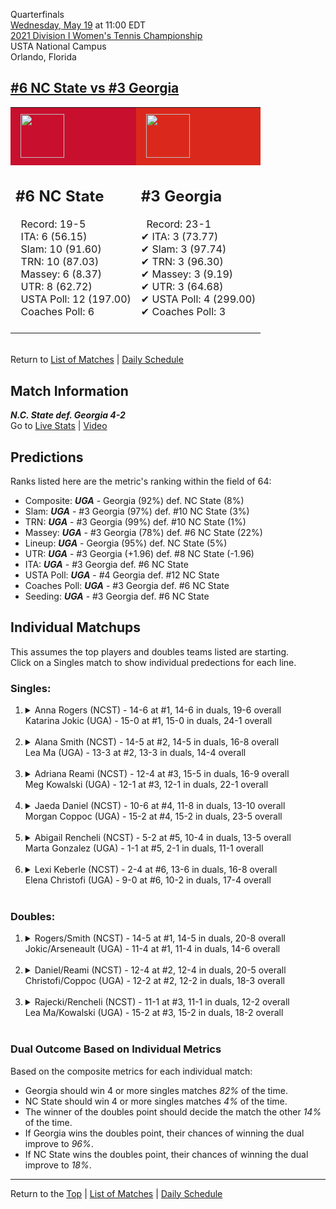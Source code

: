Quarterfinals[](#top)<a name="top"></a>  
[Wednesday, May 19](../../schedule/05-19.md) at 11:00 EDT  
[2021 Division I Women's Tennis Championship](../index.md)  
USTA National Campus  
Orlando, Florida  
## [#6 NC State vs #3 Georgia](https://www.ncaa.com/game/5833705)  

<table><tr style="background-color: #d9d9d9 !important"><td style="background-color: #C8102E !important"><img src="https://www.ncaa.com/sites/default/files/images/logos/schools/n/north-carolina-st.70.png" width="70" height="70" style="padding: 8px;" /></td><td style="background-color: #DA291C !important"><img src="https://www.ncaa.com/sites/default/files/images/logos/schools/g/georgia.70.png" width="70" height="70" style="padding: 8px;" /></td></tr><tr>
<td>  

<h2>#6 NC State</h2>  
&nbsp; Record: 19-5<br>  
&nbsp; ITA: 6 (56.15)<br>  
&nbsp; Slam: 10 (91.60)<br>  
&nbsp; TRN: 10 (87.03)<br>  
&nbsp; Massey: 6 (8.37)<br>  
&nbsp; UTR: 8 (62.72)<br>  
&nbsp; USTA Poll: 12 (197.00)<br>  
&nbsp; Coaches Poll: 6<br>  
<br>  

</td>
<td>  

<h2>#3 Georgia</h2>  
&nbsp; Record: 23-1<br>  
&#10004; ITA: 3 (73.77)<br>  
&#10004; Slam: 3 (97.74)<br>  
&#10004; TRN: 3 (96.30)<br>  
&#10004; Massey: 3 (9.19)<br>  
&#10004; UTR: 3 (64.68)<br>  
&#10004; USTA Poll: 4 (299.00)<br>  
&#10004; Coaches Poll: 3<br>  
<br>  

</td>
</tr></table>  


<br>Return to [List of Matches](../index.md) &#124; [Daily Schedule](../../schedule/05-19.md)

## Match Information  
***N.C. State def. Georgia 4-2***  
Go to [Live Stats](http://scores.tennisticker.de/usa/ustanc/conf/league/sb.html?tournid=785&clubid=255-286&cn1=Georgia&cn2=NC%20State&ci1=255&ci2=286&lid=83) | [Video](https://t1.app.link/ncaachampionships)  

## Predictions  

Ranks listed here are the metric's ranking within the field of 64:  
- Composite: ***UGA*** - Georgia (92%) def. NC State (8%)  
- Slam: ***UGA*** - #3 Georgia (97%) def. #10 NC State (3%)  
- TRN: ***UGA*** - #3 Georgia (99%) def. #10 NC State (1%)  
- Massey: ***UGA*** - #3 Georgia (78%) def. #6 NC State (22%)  
- Lineup: ***UGA*** - Georgia (95%) def. NC State (5%)  
- UTR: ***UGA*** - #3 Georgia (+1.96) def. #8 NC State (-1.96)  
- ITA: ***UGA*** - #3 Georgia def. #6 NC State  
- USTA Poll: ***UGA*** - #4 Georgia def. #12 NC State  
- Coaches Poll: ***UGA*** - #3 Georgia def. #6 NC State  
- Seeding: ***UGA*** - #3 Georgia def. #6 NC State  

## Individual Matchups  
This assumes the top players and doubles teams listed are starting.  
Click on a Singles match to show individual predections for each line.  

### Singles:  

<ol>
<li><details>
<summary markdown="span">Anna Rogers (NCST) - 14-6 at #1, 14-6 in duals, 19-6 overall<br>Katarina Jokic (UGA) - 15-0 at #1, 15-0 in duals, 24-1 overall</summary>
<h4>Predictions</h4><ul>
<li>Composite: <b><i>UGA</i></b> - Jokic (78%) def. Rogers (22%)</li>  
<li>Slam: <b><i>UGA</i></b> - Jokic (81%) def. Rogers (19%)</li>  
<li>TRN: <b><i>UGA</i></b> - Jokic (88%) def. Rogers (12%)</li>  
<li>Massey: <b><i>UGA</i></b> - Jokic (59%) def. Rogers (41%)</li>  
<li>UTR: <b><i>UGA</i></b> - Jokic (83%) def. Rogers (17%)</li>  
<li>ITA: <b><i>UGA</i></b> - Jokic (60.56) def. Rogers (48.19)</li>  
</ul>
</details>&nbsp;</li>
<li><details>
<summary markdown="span">Alana Smith (NCST) - 14-5 at #2, 14-5 in duals, 16-8 overall<br>Lea Ma (UGA) - 13-3 at #2, 13-3 in duals, 14-4 overall</summary>
<h4>Predictions</h4><ul>
<li>Composite: <b><i>UGA</i></b> - Ma (70%) def. Smith (30%)</li>  
<li>Slam: <b><i>UGA</i></b> - Ma (75%) def. Smith (25%)</li>  
<li>TRN: <b><i>UGA</i></b> - Ma (76%) def. Smith (24%)</li>  
<li>Massey: <b><i>UGA</i></b> - Ma (59%) def. Smith (41%)</li>  
<li>UTR: <b><i>UGA</i></b> - Ma (70%) def. Smith (30%)</li>  
<li>ITA: <b><i>NCST</i></b> - Smith (22.32) def. Ma (11.14)</li>  
</ul>
</details>&nbsp;</li>
<li><details>
<summary markdown="span">Adriana Reami (NCST) - 12-4 at #3, 15-5 in duals, 16-9 overall<br>Meg Kowalski (UGA) - 12-1 at #3, 12-1 in duals, 22-1 overall</summary>
<h4>Predictions</h4><ul>
<li>Composite: <b><i>UGA</i></b> - Kowalski (80%) def. Reami (20%)</li>  
<li>Slam: <b><i>UGA</i></b> - Kowalski (81%) def. Reami (19%)</li>  
<li>TRN: <b><i>UGA</i></b> - Kowalski (86%) def. Reami (14%)</li>  
<li>Massey: <b><i>UGA</i></b> - Kowalski (73%) def. Reami (27%)</li>  
<li>UTR: <b><i>UGA</i></b> - Kowalski (79%) def. Reami (21%)</li>  
<li>ITA: <b><i>UGA</i></b> - Kowalski (23.73) def. Reami (4.00)</li>  
</ul>
</details>&nbsp;</li>
<li><details>
<summary markdown="span">Jaeda Daniel (NCST) - 10-6 at #4, 11-8 in duals, 13-10 overall<br>Morgan Coppoc (UGA) - 15-2 at #4, 15-2 in duals, 23-5 overall</summary>
<h4>Predictions</h4><ul>
<li>Composite: <b><i>UGA</i></b> - Coppoc (74%) def. Daniel (26%)</li>  
<li>Slam: <b><i>UGA</i></b> - Coppoc (75%) def. Daniel (25%)</li>  
<li>TRN: <b><i>UGA</i></b> - Coppoc (78%) def. Daniel (22%)</li>  
<li>Massey: <b><i>UGA</i></b> - Coppoc (71%) def. Daniel (29%)</li>  
<li>UTR: <b><i>UGA</i></b> - Coppoc (74%) def. Daniel (26%)</li>  
<li>ITA: <b><i>UGA</i></b> - Coppoc (8.66) def. Daniel (1.87)</li>  
</ul>
</details>&nbsp;</li>
<li><details>
<summary markdown="span">Abigail Rencheli (NCST) - 5-2 at #5, 10-4 in duals, 13-5 overall<br>Marta Gonzalez (UGA) - 1-1 at #5, 2-1 in duals, 11-1 overall</summary>
<h4>Predictions</h4><ul>
<li>Composite: <b><i>UGA</i></b> - Gonzalez (78%) def. Rencheli (22%)</li>  
<li>Slam: <b><i>UGA</i></b> - Gonzalez (82%) def. Rencheli (18%)</li>  
<li>TRN: <b><i>UGA</i></b> - Gonzalez (85%) def. Rencheli (15%)</li>  
<li>Massey: <b><i>UGA</i></b> - Gonzalez (66%) def. Rencheli (34%)</li>  
<li>UTR: <b><i>UGA</i></b> - Gonzalez (80%) def. Rencheli (20%)</li>  
<li>ITA: <b><i>UGA</i></b> - Gonzalez (11.71) def. Rencheli (7.12)</li>  
</ul>
</details>&nbsp;</li>
<li><details>
<summary markdown="span">Lexi Keberle (NCST) - 2-4 at #6, 13-6 in duals, 16-8 overall<br>Elena Christofi (UGA) - 9-0 at #6, 10-2 in duals, 17-4 overall</summary>
<h4>Predictions</h4><ul>
<li>Composite: <b><i>UGA</i></b> - Christofi (61%) def. Keberle (39%)</li>  
<li>Slam: <b><i>UGA</i></b> - Christofi (62%) def. Keberle (38%)</li>  
<li>TRN: <b><i>UGA</i></b> - Christofi (60%) def. Keberle (40%)</li>  
<li>Massey: <b><i>UGA</i></b> - Christofi (53%) def. Keberle (47%)</li>  
<li>UTR: <b><i>UGA</i></b> - Christofi (68%) def. Keberle (32%)</li>  
<li>ITA: <b><i>UGA</i></b> - Christofi (2.36) def. Keberle (1.71)</li>  
</ul>
</details>&nbsp;</li>
</ol>

### Doubles:  

<ol>
<li><details>
<summary markdown="span">Rogers/Smith (NCST) - 14-5 at #1, 14-5 in duals, 20-8 overall<br>Jokic/Arseneault (UGA) - 11-4 at #1, 11-4 in duals, 14-6 overall</summary>
<br>Sorry, we don't have any metrics for this match
</details>&nbsp;</li>
<li><details>
<summary markdown="span">Daniel/Reami (NCST) - 12-4 at #2, 12-4 in duals, 20-5 overall<br>Christofi/Coppoc (UGA) - 12-2 at #2, 12-2 in duals, 18-3 overall</summary>
<br>Sorry, we don't have any metrics for this match
</details>&nbsp;</li>
<li><details>
<summary markdown="span">Rajecki/Rencheli (NCST) - 11-1 at #3, 11-1 in duals, 12-2 overall<br>Lea Ma/Kowalski (UGA) - 15-2 at #3, 15-2 in duals, 18-2 overall</summary>
<br>Sorry, we don't have any metrics for this match
</details>&nbsp;</li>
</ol>

### Dual Outcome Based on Individual Metrics  
  
Based on the composite metrics for each individual match:  
- Georgia should win 4 or more singles matches *82%* of the time.  
- NC State should win 4 or more singles matches *4%* of the time.  
- The winner of the doubles point should decide the match the other *14%* of the time.  
- If Georgia wins the doubles point, their chances of winning the dual improve to *96%*.  
- If NC State wins the doubles point, their chances of winning the dual improve to *18%*.  
  
------

Return to the [Top](#top) &#124; [List of Matches](../index.md) &#124; [Daily Schedule](../../schedule/05-19.md)  
